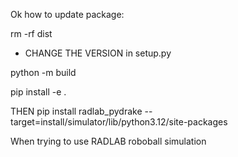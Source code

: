 Ok how to update package: 

rm -rf dist 
* CHANGE THE VERSION in setup.py 

python -m build 

pip install -e . 

 

THEN pip install radlab_pydrake --target=install/simulator/lib/python3.12/site-packages 

When trying to use RADLAB roboball simulation 

 

 